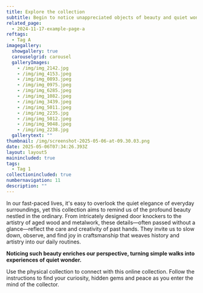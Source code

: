 ```yaml
---
title: Explore the collection
subtitle: Begin to notice unappreciated objects of beauty and quiet wonder
related_page:
  - 2024-11-17-example-page-a
reftags:
  - Tag A
imagegallery:
  showgallery: true
  carouselgrid: carousel
  galleryImages:
    - /img/img_2142.jpg
    - /img/img_4153.jpeg
    - /img/img_0893.jpeg
    - /img/img_0975.jpeg
    - /img/img_6285.jpeg
    - /img/img_1082.jpeg
    - /img/img_3439.jpeg
    - /img/img_5011.jpeg
    - /img/img_2235.jpg
    - /img/img_5012.jpeg
    - /img/img_9048.jpeg
    - /img/img_2238.jpg
  gallerytext: ""
thumbnail: /img/screenshot-2025-05-06-at-09.30.03.png
date: 2025-05-06T07:34:26.393Z
layout: layout5
mainincluded: true
tags:
  - Tag 1
collectionincluded: true
numbernavigation: 11
description: ""
---
```

In our fast-paced lives, it's easy to overlook the quiet elegance of everyday surroundings, yet this collection aims to remind us of the profound beauty nestled in the ordinary. From intricately designed door knockers to the artistry of aged wood and metalwork, these details—often passed without a glance—reflect the care and creativity of past hands. They invite us to slow down, observe, and find joy in craftsmanship that weaves history and artistry into our daily routines. 



**Noticing such beauty enriches our perspective, turning simple walks into experiences of quiet wonder.**



Use the physical collection to connect with this online collection. Follow the instructions to find your curiosity, hidden gems and peace as you enter the mind of the collector.